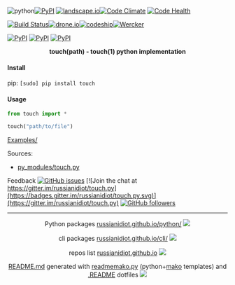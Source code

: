 ![python](https://img.shields.io/badge/language-python-blue.svg)[![PyPI](https://img.shields.io/pypi/pyversions/touch.svg)](https://pypi.python.org/pypi/touch)
[![landscape.io](https://landscape.io/github/russianidiot/touch.py/master/landscape.svg?style=flat)](https://landscape.io/github/russianidiot/touch.py/master)[![Code Climate](https://img.shields.io/codeclimate/github/russianidiot/touch.py.svg)](https://codeclimate.com/github/russianidiot/touch.py)
[![Code Health](https://scrutinizer-ci.com/g/russianidiot/touch.py/badges/quality-score.png?b=master)](https://scrutinizer-ci.com/g/russianidiot/touch.py)

[![Build Status](https://travis-ci.org/russianidiot/touch.py.svg?branch=master)](https://travis-ci.org/russianidiot/touch.py)[![drone.io](https://drone.io/github.com/russianidiot/touch.py/status.png)](https://drone.io/github.com/russianidiot/touch.py)[![codeship](https://img.shields.io/codeship/4c03d920-e18a-0133-e590-4a308660d35a.svg)](https://codeship.com/projects/145367)[![Wercker](https://img.shields.io/wercker/ci/russianidiot/touch.py.svg)](https://app.wercker.com/#applications/None/)

[![PyPI](https://img.shields.io/pypi/v/touch.svg)](https://pypi.python.org/pypi/touch)
[![PyPI](https://img.shields.io/pypi/dm/touch.svg)](https://pypi.python.org/pypi/touch)
[![PyPI](https://img.shields.io/pypi/dd/touch.svg)](https://pypi.python.org/pypi/touch)

<p align="center">
	<b>touch(path) - touch(1) python implementation</b>
</p>

#### Install

pip: 
`[sudo] pip install touch`

#### Usage

```python
from touch import *

touch("path/to/file")
```

[Examples/](https://github.com/russianidiot/touch.py/tree/master/Examples)

Sources:
*	[py_modules/touch.py](https://github.com/russianidiot/touch.py/blob/master/py_modules/touch.py)

Feedback
[![GitHub issues](https://img.shields.io/github/issues/russianidiot/touch.py.svg)](https://github.com/russianidiot/touch.py/issues)
[![Join the chat at https://gitter.im/russianidiot/touch.py](https://badges.gitter.im/russianidiot/touch.py.svg)](https://gitter.im/russianidiot/touch.py)
[![GitHub followers](https://img.shields.io/github/followers/russianidiot.svg?style=social&label=Follow)](https://github.com/russianidiot)

* * *

<p align="center">
	Python packages <a href="http://russianidiot.github.io/python/">russianidiot.github.io/python/</a>
	<img src="http://russianidiot.github.io/images/python/16.png" />
</p>
<p align="center">
	cli packages <a href="http://russianidiot.github.io/python/">russianidiot.github.io/cli/</a>
<img src="http://russianidiot.github.io/images/cli/16.png" />
</p>

<p align="center">
	repos list <a href="http://russianidiot.github.io/">russianidiot.github.io</a> <img src="http://russianidiot.github.io/images/star/16.png" />
</p>

<p align="center">
	<a href="https://raw.githubusercontent.com/russianidiot/touch.py/master/README.md">README.md</a> generated with <a href="https://github.com/russianidiot/readme-mako.py">readmemako.py</a> (python+<a href="http://www.makotemplates.org/">mako</a> templates) and <a href="https://github.com/russianidiot-dotfiles/.README">.README</a> dotfiles 
<img src="http://russianidiot.github.io/images/book/16.png">
</p>
